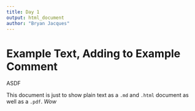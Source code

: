 ```yaml
---
title: Day 1
output: html_document
author: "Bryan Jacques"
---
```


# Example Text, Adding to Example Comment
ASDF

This document is just to show plain text as a `.md` and `.html` document as well as a `.pdf`. *Wow*

